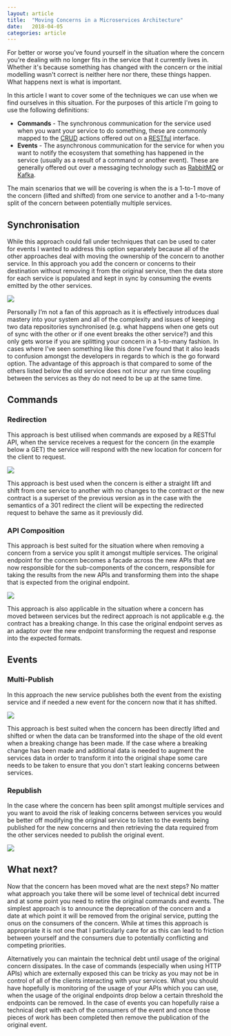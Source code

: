 ```yaml
---
layout: article
title:  "Moving Concerns in a Microservices Architecture"
date:   2018-04-05
categories: article
---
```


For better or worse you've found yourself in the situation where the concern you're dealing with no longer fits in the service that it currently lives in. Whether it's because something has changed with the concern or the initial modelling wasn't correct is neither here nor there, these things happen. What happens next is what is important.

In this article I want to cover some of the techniques we can use when we find ourselves in this situation. For the purposes of this article I'm going to use the following definitions:

* **Commands** - The synchronous communication for the service used when you want your service to do something, these are commonly mapped to the [CRUD](https://en.wikipedia.org/wiki/Create,_read,_update_and_delete) actions offered out on a [RESTful](https://en.wikipedia.org/wiki/Representational_state_transfer) interface.
* **Events** - The asynchronous communication for the service for when you want to notify the ecosystem that something has happened in the service (usually as a result of a command or another event). These are generally offered out over a messaging technology such as [RabbitMQ](https://www.rabbitmq.com/) or [Kafka](https://kafka.apache.org/).

The main scenarios that we will be covering is when the is a 1-to-1 move of the concern (lifted and shifted) from one service to another and a 1-to-many split of the concern between potentially multiple services.

## Synchronisation

While this approach could fall under techniques that can be used to cater for events I wanted to address this option separately because all of the other approaches deal with moving the ownership of the concern to another service. In this approach you add the concern or concerns to their destination without removing it from the original service, then the data store for each service is populated and kept in sync by consuming the events emitted by the other services.

![](/images/moving-concerns-in-a-microservices-architecture/synchronisation.png)

Personally I’m not a fan of this approach as it is effectively introduces dual mastery into your system and all of the complexity and issues of keeping two data repositories synchronised (e.g. what happens when one gets out of sync with the other or if one event breaks the other service?) and this only gets worse if you are splitting your concern in a 1-to-many fashion. In cases where I’ve seen something like this done I’ve found that it also leads to confusion amongst the developers in regards to which is the go forward option. The advantage of this approach is that compared to some of the others listed below the old service does not incur any run time coupling between the services as they do not need to be up at the same time.

## Commands
### Redirection

This approach is best utilised when commands are exposed by a RESTful API, when the service receives a request for the concern (in the example below a GET) the service will respond with the new location for concern for the client to request.

![](/images/moving-concerns-in-a-microservices-architecture/command-redirect.png)

This approach is best used when the concern is either a straight lift and shift from one service to another with no changes to the contract or the new contract is a superset of the previous version as in the case with the semantics of a 301 redirect the client will be expecting the redirected request to behave the same as it previously did.

### API Composition

This approach is best suited for the situation where when removing a concern from a service you split it amongst multiple services. The original endpoint for the concern becomes a facade across the new APIs that are now responsible for the sub-components of the concern, responsible for taking the results from the new APIs and transforming them into the shape that is expected from the original endpoint.

![](/images/moving-concerns-in-a-microservices-architecture/command-composition.png)

This approach is also applicable in the situation where a concern has moved between services but the redirect approach is not applicable e.g. the contract has a breaking change. In this case the original endpoint serves as an adaptor over the new endpoint transforming the request and response into the expected formats.

## Events
### Multi-Publish

In this approach the new service publishes both the event from the existing service and if needed a new event for the concern now that it has shifted.

![](/images/moving-concerns-in-a-microservices-architecture/event-multipublish.png)

This approach is best suited when the concern has been directly lifted and shifted or when the data can be transformed into the shape of the old event when a breaking change has been made. If the case where a breaking change has been made and additional data is needed to augment the services data in order to transform it into the original shape some care needs to be taken to ensure that you don't start leaking concerns between services.

### Republish

In the case where the concern has been split amongst multiple services and you want to avoid the risk of leaking concerns between services you would be better off modifying the original service to listen to the events being published for the new concerns and then retrieving the data required from the other services needed to publish the original event.

![](/images/moving-concerns-in-a-microservices-architecture/event-republish.png)

## What next?

Now that the concern has been moved what are the next steps? No matter what approach you take there will be some level of technical debt incurred and at some point you need to retire the original commands and events. The simplest approach is to announce the deprecation of the concern and a date at which point it will be removed from the original service, putting the onus on the consumers of the concern. While at times this approach is appropriate it is not one that I particularly care for as this can lead to friction between yourself and the consumers due to potentially conflicting and competing priorities.

Alternatively you can maintain the technical debt until usage of the original concern dissipates. In the case of commands (especially when using HTTP APIs) which are externally exposed this can be tricky as you may not be in control of all of the clients interacting with your services. What you should have hopefully is monitoring of the usage of your APIs which you can use, when the usage of the original endpoints drop below a certain threshold the endpoints can be removed. In the case of events you can hopefully raise a technical dept with each of the consumers of the event and once those pieces of work has been completed then remove the publication of the original event.
